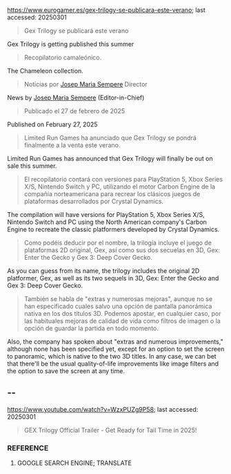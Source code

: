 https://www.eurogamer.es/gex-trilogy-se-publicara-este-verano; last accessed: 20250301

> Gex Trilogy se publicará este verano

Gex Trilogy is getting published this summer

> Recopilatorio camaleónico.

The Chameleon collection.

> Noticias por [Josep Maria Sempere](https://www.eurogamer.es/authors/josep-maria-sempere) Director

News by [Josep Maria Sempere](https://www.eurogamer.es/authors/josep-maria-sempere) (Editor-in-Chief)

> Publicado el 27 de febrero de 2025

Published on February 27, 2025

> Limited Run Games ha anunciado que Gex Trilogy se pondrá finalmente a la venta este verano.

Limited Run Games has announced that Gex Trilogy will finally be out on sale this summer.

> El recopilatorio contará con versiones para PlayStation 5, Xbox Series X/S, Nintendo Switch y PC, utilizando el motor Carbon Engine de la compañía norteamericana para recrear los clásicos juegos de plataformas desarrollados por Crystal Dynamics.

The compilation will have versions for PlayStation 5, Xbox Series X/S, Nintendo Switch and PC using the North American company's Carbon Engine to recreate the classic platformers developed by Crystal Dynamics.

> Como podéis deducir por el nombre, la trilogía incluye el juego de plataformas 2D original, Gex, así como sus dos secuelas en 3D, Gex: Enter the Gecko y Gex 3: Deep Cover Gecko.

As you can guess from its name, the trilogy includes the original 2D platformer, Gex, as well as its two sequels in 3D, Gex: Enter the Gecko and Gex 3: Deep Cover Gecko.

> También se habla de "extras y numerosas mejoras", aunque no se han especificado cuales salvo una opción de pantalla panorámica nativa en los dos títulos 3D. Podemos apostar, en cualquier caso, por las habituales mejoras de calidad de vida como filtros de imagen o la opción de guardar la partida en todo momento. 

Also, the company has spoken about "extras and numerous improvements," although none has been specified yet, except for an option to set the screen to panoramic, which is native to the two 3D titles. In any case, we can bet that there'll be the usual quality-of-life improvements like image filters and the option to save the screen at any time.

## --

https://www.youtube.com/watch?v=WzxPUZg9P58; last accessed: 20250301

> GEX Trilogy Official Trailer - Get Ready for Tail Time in 2025! 

### REFERENCE

1) GOOGLE SEARCH ENGINE; TRANSLATE